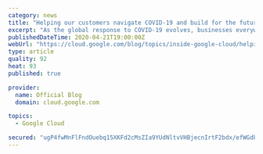 ```yaml
---
category: news
title: "Helping our customers navigate COVID-19 and build for the future"
excerpt: "As the global response to COVID-19 evolves, businesses everywhere are adapting to an ever-changing environment that forces them to think differently. Our focus at Google Cloud right now is helping our customers navigate the impacts of COVID-19, whether that’s helping employees work remotely, ensuring"
publishedDateTime: 2020-04-21T19:00:00Z
webUrl: "https://cloud.google.com/blog/topics/inside-google-cloud/helping-our-customers-navigate-covid-19/"
type: article
quality: 92
heat: 93
published: true

provider:
  name: Official Blog
  domain: cloud.google.com

topics:
  - Google Cloud

secured: "ugP4fwMnFlFndOuebq15XKFd2cMsZIa9YUdNltvVHBjecnIrtF2bdx/efWGdbnPR0P+nWYO1XpzV2s/hNc7itdoLGLXR3bDpjMRjZneathjER/YJ+r06h216dhVGfncIzTTxbWPfpJ+tSFd2uIIxLnX1dyq3w6Z/b/uGuDewJF7OdAQtpHHh7XPRv6KGE2adpQ1GF99CLRFsrzSwbWnNT4zKkKj6o6vTnBcQ5L3CG0WEpVOtUkpKBqosRbIvDCDqhIEAsoonl3kL8sOb31ASx2k3gKdmoPHWZa25xgm1wL2zVyWBqjVC5H1mpP9iO/DXDxgKdUr6yVF3U0alcelQvg==;K/VkwT0aW0ye6tj0hZlgYQ=="
---
```


